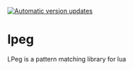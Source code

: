 [![Automatic version updates](https://github.com/ZOSOpenTools/lpegport/actions/workflows/bump.yml/badge.svg)](https://github.com/ZOSOpenTools/lpegport/actions/workflows/bump.yml)

# lpeg

LPeg is a pattern matching library for lua
